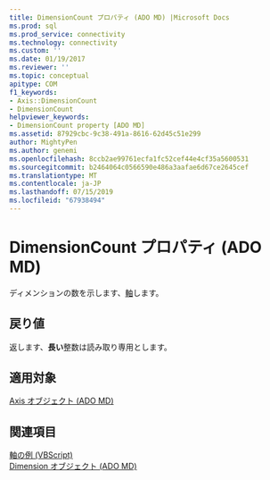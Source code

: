 ```yaml
---
title: DimensionCount プロパティ (ADO MD) |Microsoft Docs
ms.prod: sql
ms.prod_service: connectivity
ms.technology: connectivity
ms.custom: ''
ms.date: 01/19/2017
ms.reviewer: ''
ms.topic: conceptual
apitype: COM
f1_keywords:
- Axis::DimensionCount
- DimensionCount
helpviewer_keywords:
- DimensionCount property [ADO MD]
ms.assetid: 87929cbc-9c38-491a-8616-62d45c51e299
author: MightyPen
ms.author: genemi
ms.openlocfilehash: 8ccb2ae99761ecfa1fc52cef44e4cf35a5600531
ms.sourcegitcommit: b2464064c0566590e486a3aafae6d67ce2645cef
ms.translationtype: MT
ms.contentlocale: ja-JP
ms.lasthandoff: 07/15/2019
ms.locfileid: "67938494"
---
```

# <a name="dimensioncount-property-ado-md"></a>DimensionCount プロパティ (ADO MD)
ディメンションの数を示します、[軸](../../../ado/reference/ado-md-api/axis-object-ado-md.md)します。  
  
## <a name="return-values"></a>戻り値  
 返します、**長い**整数は読み取り専用とします。  
  
## <a name="applies-to"></a>適用対象  
 [Axis オブジェクト (ADO MD)](../../../ado/reference/ado-md-api/axis-object-ado-md.md)  
  
## <a name="see-also"></a>関連項目  
 [軸の例 (VBScript)](../../../ado/reference/ado-md-api/axis-example-vbscript.md)   
 [Dimension オブジェクト (ADO MD)](../../../ado/reference/ado-md-api/dimension-object-ado-md.md)
